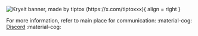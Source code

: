 ![Kryeit banner, made by tiptox (https://x.com/tiptoxxx)](https://kryeit.com/images/banner){ align = right }


For more information, refer to main place for communication: :material-cog: [Discord](https://discord.gg/njGh5UUU4d) :material-cog:


